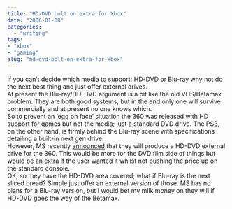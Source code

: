 ```yaml
---
title: "HD-DVD bolt on extra for Xbox"
date: "2006-01-08"
categories: 
  - "writing"
tags:
- "xbox"
- "gaming"
slug: "hd-dvd-bolt-on-extra-for-xbox"
---
```


If you can’t decide which media to support; HD-DVD or Blu-ray why not do the next best thing and just offer external drives.  
At present the Blu-ray/HD-DVD argument is a bit like the old VHS/Betamax problem. They are both good systems, but in the end only one will survive commercially and at present no one knows which.  
So to prevent an ‘egg on face’ situation the 360 was released with HD support for games but not the media; just a standard DVD drive. The PS3, on the other hand, is firmly behind the Blu-ray scene with specifications detailing a built-in next gen drive.  
However, MS recently [announced](https://www.gamespot.com/news/6141859.html) that they will produce a HD-DVD external drive for the 360. This would be more for the DVD film side of things but would be an extra if the user wanted it whilst not pushing the price up on the standard console.  
OK, so they have the HD-DVD area covered; what if Blu-ray is the next sliced bread? Simple just offer an external version of those. MS has no plans for a Blu-ray version, but I would bet my milk money on they will if HD-DVD goes the way of the Betamax.
